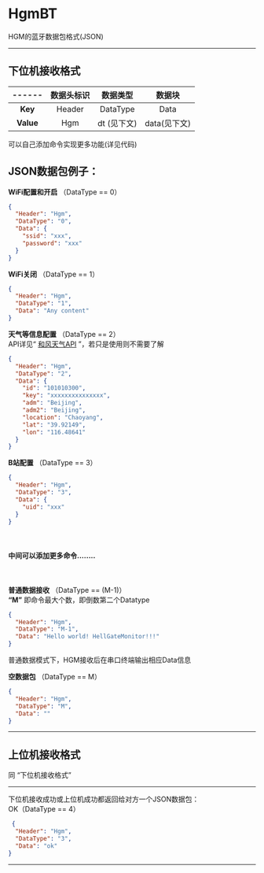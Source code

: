 # HgmBT

HGM的蓝牙数据包格式(JSON)

---

## 下位机接收格式

|------|数据头标识|数据类型    |数据块      |
|:----:|:-------:|:--------:|:----------:|
| __Key__|Header   |DataType  |Data        |
| __Value__|Hgm  |dt (见下文)|data(见下文)|

可以自己添加命令实现更多功能(详见代码)

## JSON数据包例子：

**WiFi配置和开启** （DataType == 0）

```json
{
  "Header": "Hgm",
  "DataType": "0",
  "Data": {
    "ssid": "xxx",
    "password": "xxx"
  }
}
```

**WiFi关闭** （DataType == 1）

```json
{
  "Header": "Hgm",
  "DataType": "1",
  "Data": "Any content"
}
```

**天气等信息配置** （DataType == 2）  
API详见“ [和风天气API](https://dev.qweather.com/docs/api/) ”，若只是使用则不需要了解

```json
{
  "Header": "Hgm",
  "DataType": "2",
  "Data": {
    "id": "101010300",
    "key": "xxxxxxxxxxxxxxx",
    "adm": "Beijing",
    "adm2": "Beijing",
    "location": "Chaoyang",
    "lat": "39.92149",
    "lon": "116.48641"
  }
}
```

**B站配置** （DataType == 3）

```json
{
  "Header": "Hgm",
  "DataType": "3",
  "Data": {
    "uid": "xxx"
  }
}
```

<br>

#### 中间可以添加更多命令........

<br>

**普通数据接收** （DataType == (M-1)）  
**“M”** 即命令最大个数，即倒数第二个Datatype

```json
{
  "Header": "Hgm",
  "DataType": "M-1",
  "Data": "Hello world! HellGateMonitor!!!"
}
```

普通数据模式下，HGM接收后在串口终端输出相应Data信息

**空数据包** （DataType == M）

```json
{
  "Header": "Hgm",
  "DataType": "M",
  "Data": ""
}
```

---

## 上位机接收格式

同 “下位机接收格式”

---

下位机接收成功或上位机成功都返回给对方一个JSON数据包：  
OK（DataType == 4）

```json
 {
  "Header": "Hgm",
  "DataType": "3",
  "Data": "ok"
}
```

---




